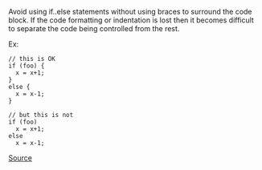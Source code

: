 Avoid using if..else statements without using braces to surround the code block.
If the code formatting or indentation is lost then it becomes difficult to separate the code being controlled from the rest.

Ex:

```
// this is OK
if (foo) {
  x = x+1;
}
else {
  x = x-1;
}

// but this is not
if (foo)
  x = x+1;
else
  x = x-1;
```

[Source](http://pmd.sourceforge.net/pmd-5.3.2/pmd-java/rules/java/braces.html#IfElseStmtsMustUseBraces)
